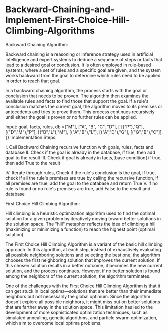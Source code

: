 # Backward-Chaining-and-Implement-First-Choice-Hill-Climbing-Algorithms

Backward Chaining Algorithm:

Backward chaining is a reasoning or inference strategy used in artificial intelligence and expert systems to deduce a sequence of steps or facts that lead to a desired goal or conclusion. It is often employed in rule-based systems, where a set of rules and a specific goal are given, and the system works backward from the goal to determine which rules need to be applied in order to reach that goal.

In a backward chaining algorithm, the process starts with the goal or conclusion that needs to be proven. The algorithm then examines the available rules and facts to find those that support the goal. If a rule's conclusion matches the current goal, the algorithm moves to its premises or antecedents and tries to prove them. This process continues recursively until either the goal is proven or no further rules can be applied.

Input:
goal, facts, rules, db =["M"], ["A", "B", "C", "D"], [
[("P"),"Q"],
[("D","M"),"P"],
[("B","L"),"M"],
[("A","B"),"L"],
[("A","D"),"G"],
[("G","B"),"C"]], {}
Implementation Steps:

I. Call Backward Chaining recursive function with goals, rules, facts and database
II. Check if the goal is already in the database,
if true, then add goal to the result
III. Check if goal is already in facts,[base condition]
if true, then add True to the result

IV. Iterate through rules, Check if the rule's conclusion is the goal,
if true, check if all the rule's premises are true by calling the recursive function,
if all premises are true, add the goal to the database and return True
V. if no rule is found or no rule's premises are true, add False to the result and
database

First Choice Hill Climbing Algorithm:

Hill climbing is a heuristic optimization algorithm used to find the optimal solution for a given problem by iteratively moving toward better solutions in the solution space. The "hill" metaphor reflects the idea of climbing a hill (maximizing or minimizing a function) to reach the highest point (optimal solution).

The First Choice Hill Climbing Algorithm is a variant of the basic hill climbing approach. In this algorithm, at each step, instead of exhaustively evaluating all possible neighboring solutions and selecting the best one, the algorithm chooses the first neighboring solution that improves the current solution. If this chosen solution results in a better outcome, it becomes the new current solution, and the process continues. However, if no better solution is found among the neighbors of the current solution, the algorithm terminates.

One of the challenges with the First Choice Hill Climbing Algorithm is that it can get stuck in local optima—solutions that are better than their immediate neighbors but not necessarily the global optimum. Since the algorithm doesn't explore all possible neighbors, it might miss out on better solutions that are farther away in the solution space. This limitation has led to the development of more sophisticated optimization techniques, such as simulated annealing, genetic algorithms, and particle swarm optimization, which aim to overcome local optima problems.
